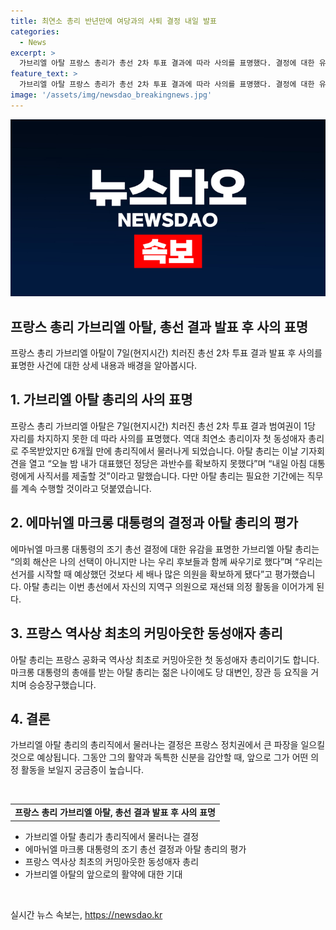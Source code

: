 ```yaml
---
title: 최연소 총리 반년만에 여당과의 사퇴 결정 내일 발표
categories:
  - News
excerpt: >
  가브리엘 아탈 프랑스 총리가 총선 2차 투표 결과에 따라 사의를 표명했다. 결정에 대한 유감을 토로하면서도 필요한 기간 동안 직무를 계속 수행할 것을 밝혔고, 자신의 정당이 과반수 확보에 실패했다고 언급했다. 아탈 총리는 역대 최연소 총리이자 첫 동성애자 총리로 주목받았으며, 마크롱 대통령의 총애를 받았지만 조기 총선 결정으로 6개월 만에 총리직에서 물러나게 되었다.
feature_text: >
  가브리엘 아탈 프랑스 총리가 총선 2차 투표 결과에 따라 사의를 표명했다. 결정에 대한 유감을 토로하면서도 필요한 기간 동안 직무를 계속 수행할 것을 밝혔고, 자신의 정당이 과반수 확보에 실패했다고 언급했다. 아탈 총리는 역대 최연소 총리이자 첫 동성애자 총리로 주목받았으며, 마크롱 대통령의 총애를 받았지만 조기 총선 결정으로 6개월 만에 총리직에서 물러나게 되었다.
image: '/assets/img/newsdao_breakingnews.jpg'
---
```


<p><img src="/assets/img/newsdao_breakingnews.jpg" alt="ontimetimes 속보" /></p>

<h2 data-ke-size="size26">프랑스 총리 가브리엘 아탈, 총선 결과 발표 후 사의 표명</h2>

<p data-ke-size="size16">프랑스 총리 가브리엘 아탈이 7일(현지시간) 치러진 총선 2차 투표 결과 발표 후 사의를 표명한 사건에 대한 상세 내용과 배경을 알아봅시다.</p>

<h2 data-ke-size="size24">1. 가브리엘 아탈 총리의 사의 표명</h2>

<p data-ke-size="size16">프랑스 총리 가브리엘 아탈은 7일(현지시간) 치러진 총선 2차 투표 결과 범여권이 1당 자리를 차지하지 못한 데 따라 사의를 표명했다. 역대 최연소 총리이자 첫 동성애자 총리로 주목받았지만 6개월 만에 총리직에서 물러나게 되었습니다. 아탈 총리는 이날 기자회견을 열고 “오늘 밤 내가 대표했던 정당은 과반수를 확보하지 못했다”며 “내일 아침 대통령에게 사직서를 제출할 것”이라고 말했습니다. 다만 아탈 총리는 필요한 기간에는 직무를 계속 수행할 것이라고 덧붙였습니다.</p>

<h2 data-ke-size="size24">2. 에마뉘엘 마크롱 대통령의 결정과 아탈 총리의 평가</h2>

<p data-ke-size="size16">에마뉘엘 마크롱 대통령의 조기 총선 결정에 대한 유감을 표명한 가브리엘 아탈 총리는 “의회 해산은 나의 선택이 아니지만 나는 우리 후보들과 함께 싸우기로 했다”며 “우리는 선거를 시작할 때 예상했던 것보다 세 배나 많은 의원을 확보하게 됐다”고 평가했습니다. 아탈 총리는 이번 총선에서 자신의 지역구 의원으로 재선돼 의정 활동을 이어가게 된다.</p>

<h2 data-ke-size="size24">3. 프랑스 역사상 최초의 커밍아웃한 동성애자 총리</h2>

<p data-ke-size="size16">아탈 총리는 프랑스 공화국 역사상 최초로 커밍아웃한 첫 동성애자 총리이기도 합니다. 마크롱 대통령의 총애를 받는 아탈 총리는 젊은 나이에도 당 대변인, 장관 등 요직을 거치며 승승장구했습니다.</p>

<h2 data-ke-size="size24">4. 결론</h2>

<p data-ke-size="size16">가브리엘 아탈 총리의 총리직에서 물러나는 결정은 프랑스 정치권에서 큰 파장을 일으킬 것으로 예상됩니다. 그동안 그의 활약과 독특한 신분을 감안할 때, 앞으로 그가 어떤 의정 활동을 보일지 궁금증이 높습니다.</p>

<p data-ke-size="size16">&nbsp;</p>

<table>
<tbody>
<tr>
<td style="text-align: center; height: 17px;"><b>프랑스 총리 가브리엘 아탈, 총선 결과 발표 후 사의 표명</b></td>
</tr>
</tbody>
</table>

<ul>
<li>가브리엘 아탈 총리가 총리직에서 물러나는 결정</li>
<li>에마뉘엘 마크롱 대통령의 조기 총선 결정과 아탈 총리의 평가</li>
<li>프랑스 역사상 최초의 커밍아웃한 동성애자 총리</li>
<li>가브리엘 아탈의 앞으로의 활약에 대한 기대</li>
</ul>

<p data-ke-size="size16">&nbsp;</p>
실시간 뉴스 속보는, <a href="https://newsdao.kr" rel="dofollow">https://newsdao.kr</a>


